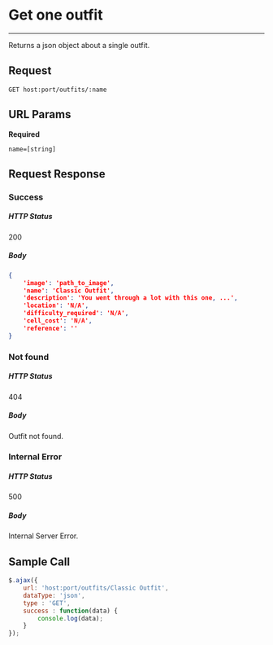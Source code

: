 # Get one outfit
---

Returns a json object about a single outfit.

## Request

`GET host:port/outfits/:name`

## URL Params

**Required**

`name=[string]`

## Request Response

### Success

##### HTTP Status

200

##### Body

```json
{
    'image': 'path_to_image',
    'name': 'Classic Outfit',
    'description': 'You went through a lot with this one, ...',
    'location': 'N/A',
    'difficulty_required': 'N/A',
    'cell_cost': 'N/A',
    'reference': ''
}
```

### Not found

##### HTTP Status

404

##### Body

Outfit not found.

### Internal Error

##### HTTP Status

500

##### Body

Internal Server Error.

## Sample Call

```javascript
$.ajax({
    url: 'host:port/outfits/Classic Outfit',
    dataType: 'json',
    type : 'GET',
    success : function(data) {
        console.log(data);
    }
});
```
